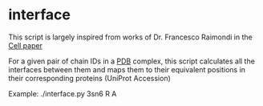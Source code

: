 # interface

This script is largely inspired from works of Dr. Francesco Raimondi in the [Cell paper](https://pubmed.ncbi.nlm.nih.gov/31160049/)

For a given pair of chain IDs in a [PDB](https://www.rcsb.org/) complex, this script calculates all the interfaces between them and maps them to their equivalent positions in their corresponding proteins (UniProt Accession)

Example:
  ./interface.py 3sn6 R A
